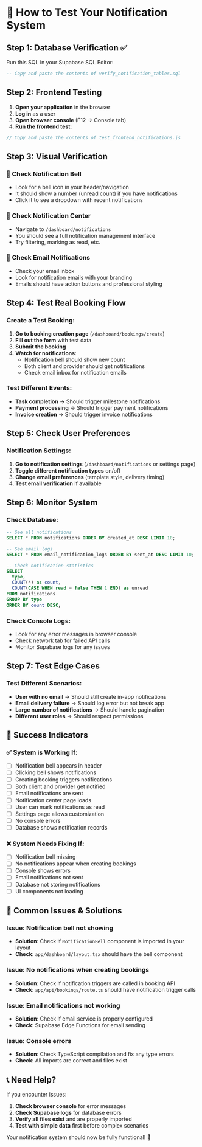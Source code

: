 # 🧪 How to Test Your Notification System

## **Step 1: Database Verification** ✅
Run this SQL in your Supabase SQL Editor:
```sql
-- Copy and paste the contents of verify_notification_tables.sql
```

## **Step 2: Frontend Testing** 
1. **Open your application** in the browser
2. **Log in** as a user
3. **Open browser console** (F12 → Console tab)
4. **Run the frontend test**:
```javascript
// Copy and paste the contents of test_frontend_notifications.js
```

## **Step 3: Visual Verification**

### **🔔 Check Notification Bell**
- Look for a bell icon in your header/navigation
- It should show a number (unread count) if you have notifications
- Click it to see a dropdown with recent notifications

### **📱 Check Notification Center**
- Navigate to `/dashboard/notifications`
- You should see a full notification management interface
- Try filtering, marking as read, etc.

### **📧 Check Email Notifications**
- Check your email inbox
- Look for notification emails with your branding
- Emails should have action buttons and professional styling

## **Step 4: Test Real Booking Flow**

### **Create a Test Booking:**
1. **Go to booking creation page** (`/dashboard/bookings/create`)
2. **Fill out the form** with test data
3. **Submit the booking**
4. **Watch for notifications**:
   - Notification bell should show new count
   - Both client and provider should get notifications
   - Check email inbox for notification emails

### **Test Different Events:**
- **Task completion** → Should trigger milestone notifications
- **Payment processing** → Should trigger payment notifications
- **Invoice creation** → Should trigger invoice notifications

## **Step 5: Check User Preferences**

### **Notification Settings:**
1. **Go to notification settings** (`/dashboard/notifications` or settings page)
2. **Toggle different notification types** on/off
3. **Change email preferences** (template style, delivery timing)
4. **Test email verification** if available

## **Step 6: Monitor System**

### **Check Database:**
```sql
-- See all notifications
SELECT * FROM notifications ORDER BY created_at DESC LIMIT 10;

-- See email logs
SELECT * FROM email_notification_logs ORDER BY sent_at DESC LIMIT 10;

-- Check notification statistics
SELECT 
  type,
  COUNT(*) as count,
  COUNT(CASE WHEN read = false THEN 1 END) as unread
FROM notifications 
GROUP BY type 
ORDER BY count DESC;
```

### **Check Console Logs:**
- Look for any error messages in browser console
- Check network tab for failed API calls
- Monitor Supabase logs for any issues

## **Step 7: Test Edge Cases**

### **Test Different Scenarios:**
- **User with no email** → Should still create in-app notifications
- **Email delivery failure** → Should log error but not break app
- **Large number of notifications** → Should handle pagination
- **Different user roles** → Should respect permissions

## **🎯 Success Indicators**

### **✅ System is Working If:**
- [ ] Notification bell appears in header
- [ ] Clicking bell shows notifications
- [ ] Creating booking triggers notifications
- [ ] Both client and provider get notified
- [ ] Email notifications are sent
- [ ] Notification center page loads
- [ ] User can mark notifications as read
- [ ] Settings page allows customization
- [ ] No console errors
- [ ] Database shows notification records

### **❌ System Needs Fixing If:**
- [ ] Notification bell missing
- [ ] No notifications appear when creating bookings
- [ ] Console shows errors
- [ ] Email notifications not sent
- [ ] Database not storing notifications
- [ ] UI components not loading

## **🚨 Common Issues & Solutions**

### **Issue: Notification bell not showing**
- **Solution**: Check if `NotificationBell` component is imported in your layout
- **Check**: `app/dashboard/layout.tsx` should have the bell component

### **Issue: No notifications when creating bookings**
- **Solution**: Check if notification triggers are called in booking API
- **Check**: `app/api/bookings/route.ts` should have notification trigger calls

### **Issue: Email notifications not working**
- **Solution**: Check if email service is properly configured
- **Check**: Supabase Edge Functions for email sending

### **Issue: Console errors**
- **Solution**: Check TypeScript compilation and fix any type errors
- **Check**: All imports are correct and files exist

## **📞 Need Help?**

If you encounter issues:
1. **Check browser console** for error messages
2. **Check Supabase logs** for database errors
3. **Verify all files exist** and are properly imported
4. **Test with simple data** first before complex scenarios

Your notification system should now be fully functional! 🎉
